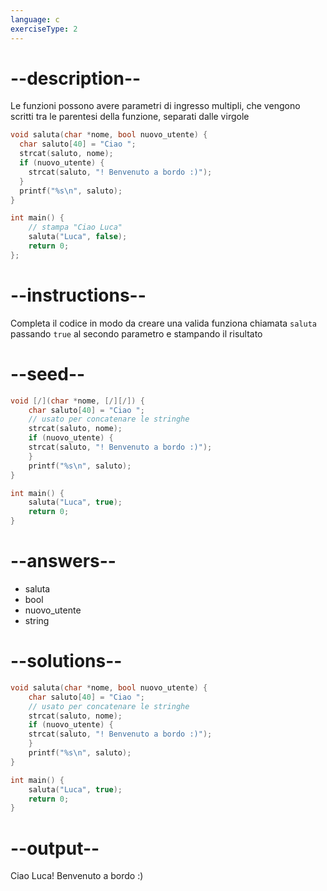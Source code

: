 ```yaml
---
language: c
exerciseType: 2
---
```


# --description--

Le funzioni possono avere parametri di ingresso multipli, che vengono scritti tra le parentesi della funzione, separati dalle virgole
```c
void saluta(char *nome, bool nuovo_utente) {
  char saluto[40] = "Ciao ";
  strcat(saluto, nome);
  if (nuovo_utente) {
    strcat(saluto, "! Benvenuto a bordo :)");
  }
  printf("%s\n", saluto);
}

int main() {
    // stampa "Ciao Luca"
    saluta("Luca", false);
    return 0;
};
```

# --instructions--

Completa il codice in modo da creare una valida funziona chiamata `saluta` passando `true` al secondo parametro e stampando il risultato

# --seed--

```c
void [/](char *nome, [/][/]) {
    char saluto[40] = "Ciao ";
    // usato per concatenare le stringhe
    strcat(saluto, nome);
    if (nuovo_utente) {
    strcat(saluto, "! Benvenuto a bordo :)");
    }
    printf("%s\n", saluto);
}

int main() {
    saluta("Luca", true);
    return 0;
}
```

# --answers--

- saluta
- bool 
- nuovo_utente
- string 

# --solutions--

```c
void saluta(char *nome, bool nuovo_utente) {
    char saluto[40] = "Ciao ";
    // usato per concatenare le stringhe
    strcat(saluto, nome);
    if (nuovo_utente) {
    strcat(saluto, "! Benvenuto a bordo :)");
    }
    printf("%s\n", saluto);
}

int main() {
    saluta("Luca", true);
    return 0;
}
```

# --output--

Ciao Luca! Benvenuto a bordo :)

